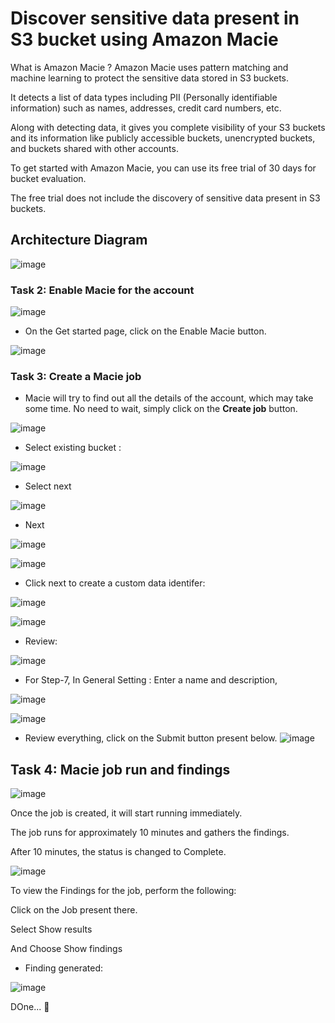 # Discover sensitive data present in S3 bucket using Amazon Macie


What is Amazon Macie ?
Amazon Macie uses pattern matching and machine learning to protect the sensitive data stored in S3 buckets.

It detects a list of data types including PII (Personally identifiable information) such as names, addresses, credit card numbers, etc.

Along with detecting data, it gives you complete visibility of your S3 buckets and its information like publicly accessible buckets, unencrypted buckets, and buckets shared with other accounts.

To get started with Amazon Macie, you can use its free trial of 30 days for bucket evaluation.

The free trial does not include the discovery of sensitive data present in S3 buckets.


## Architecture Diagram

![image](https://github.com/Tcarters/Cloud-Security-Journey/assets/71230412/c894f23b-35dd-453e-8176-ff139a9f0224)


### Task 2: Enable Macie for the account

![image](https://github.com/Tcarters/Cloud-Security-Journey/assets/71230412/5ede17cd-a298-4b80-9f5e-4918cf1872c9)

- On the Get started page, click on the Enable Macie button.

![image](https://github.com/Tcarters/Cloud-Security-Journey/assets/71230412/10c703db-8918-49e3-8b32-414a5f73ce44)

### Task 3: Create a Macie job

- Macie will try to find out all the details of the account, which may take some time. No need to wait, simply click on the __Create job__ button.

![image](https://github.com/Tcarters/Cloud-Security-Journey/assets/71230412/6161c862-fa49-4184-bb7b-ff14d1209a9c)


- Select existing bucket :


![image](https://github.com/Tcarters/Cloud-Security-Journey/assets/71230412/0446d656-f593-4458-b35f-f2918a6994b5)

- Select next

![image](https://github.com/Tcarters/Cloud-Security-Journey/assets/71230412/fa6af876-2a9c-454a-bb53-8a9387b45fdf)

- Next

![image](https://github.com/Tcarters/Cloud-Security-Journey/assets/71230412/8812516e-1158-48d3-9172-aff55e7a2fe2)


![image](https://github.com/Tcarters/Cloud-Security-Journey/assets/71230412/de90930d-8b9b-455d-b350-58ce6ab95919)

- Click next to create a custom data identifer:
  
![image](https://github.com/Tcarters/Cloud-Security-Journey/assets/71230412/d8699cec-2ff7-4f4e-8e3d-f9d274fce0d7)

![image](https://github.com/Tcarters/Cloud-Security-Journey/assets/71230412/7ac9f8a4-5cbf-43f5-a229-8d79604758a9)


- Review:

![image](https://github.com/Tcarters/Cloud-Security-Journey/assets/71230412/551b3391-0dcf-43f2-a5fb-58810b089c2f)

- For Step-7, In General Setting : Enter a name and description,

![image](https://github.com/Tcarters/Cloud-Security-Journey/assets/71230412/ef3cba29-8b9b-4e14-8a55-d2e98c0dc503)

![image](https://github.com/Tcarters/Cloud-Security-Journey/assets/71230412/4c75605d-d712-4a67-9a0d-46acd0cedd4c)

- Review everything, click on the Submit button present below.
![image](https://github.com/Tcarters/Cloud-Security-Journey/assets/71230412/da53dd4e-d52a-4694-bcd0-e671dd0167d9)



## Task 4: Macie job run and findings

![image](https://github.com/Tcarters/Cloud-Security-Journey/assets/71230412/77eb8e8d-6c19-4f9e-82e6-c309b60261c1)

Once the job is created, it will start running immediately. 

The job runs for approximately 10 minutes and gathers the findings.

After 10 minutes, the status is changed to Complete.

![image](https://github.com/Tcarters/Cloud-Security-Journey/assets/71230412/6d2da17b-cced-46ce-967c-f45931be584b)

To view the Findings for the job, perform the following:

Click on the Job present there.

Select Show results

And Choose Show findings


- Finding generated:

![image](https://github.com/Tcarters/Cloud-Security-Journey/assets/71230412/2372de6e-4cfa-4446-a548-fe9501679c64)

DOne... 🎌
